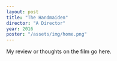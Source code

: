 ```yaml
---
layout: post
title: "The Handmaiden"
director: "A Director"
year: 2016
poster: "/assets/img/home.png"
---
```


My review or thoughts on the film go here.
